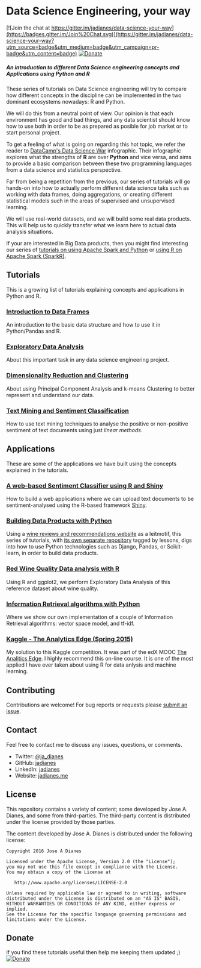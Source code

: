 # Data Science Engineering, your way

[![Join the chat at https://gitter.im/jadianes/data-science-your-way](https://badges.gitter.im/Join%20Chat.svg)](https://gitter.im/jadianes/data-science-your-way?utm_source=badge&utm_medium=badge&utm_campaign=pr-badge&utm_content=badge)
[![Donate](https://img.shields.io/badge/Donate-PayPal-green.svg)](https://www.paypal.com/cgi-bin/webscr?cmd=_s-xclick&hosted_button_id=V6YPXZWNA2KSE)  

##### An introduction to different Data Science engineering concepts and Applications using Python and R  

These series of tutorials on Data Science engineering will try to compare how different concepts in the discipline can be implemented in the two dominant ecosystems nowadays: R and Python.  

We will do this from a neutral point of view. Our opinion is that each environment has good and bad things, and any data scientist should know how to use both in order to be as prepared as posible for job market or to start personal project.    

To get a feeling of what is going on regarding this hot topic, we refer the reader to [DataCamp's Data Science War](http://blog.datacamp.com/r-or-python-for-data-analysis/) infographic. Their infographic explores what the strengths of **R** are over **Python** and vice versa, and aims to provide a basic comparison between these two programming languages from a data science and statistics perspective.  

Far from being a repetition from the previous, our series of tutorials will go hands-on into how to actually perform different data science taks such as working with data frames, doing aggregations, or creating different statistical models such in the areas of supervised and unsupervised learning.  

We will use real-world datasets, and we will build some real data products. This will help us to quickly transfer what we learn here to actual data analysis situations.  

If your are interested in Big Data products, then you might find interesting our series of [tutorials on using Apache Spark and Python](https://github.com/jadianes/spark-py-notebooks) or [using R on Apache Spark (SparkR)](https://github.com/jadianes/spark-r-notebooks).  

## Tutorials

This is a growing list of tutorials explaining concepts and applications in Python and R. 

### [Introduction to Data Frames](https://github.com/jadianes/data-science-your-way/blob/master/01-data-frames/README.md)  

An introduction to the basic data structure and how to use it in Python/Pandas and R.  

### [Exploratory Data Analysis](https://github.com/jadianes/data-science-your-way/blob/master/02-exploratory-data-analysis/README.md)    

About this important task in any data science engineering project.  

### [Dimensionality Reduction and Clustering](https://github.com/jadianes/data-science-your-way/blob/master/03-dimensionality-reduction-and-clustering/README.md)    
About using Principal Component Analysis and k-means Clustering to better represent and understand our data.  

### [Text Mining and Sentiment Classification](https://github.com/jadianes/data-science-your-way/blob/master/04-sentiment-analysis/README.md)    

How to use text mining techniques to analyse the positive or non-positive sentiment of text documents using just *linear methods*.  

## Applications  

These are some of the applications we have built using the concepts explained in the tutorials.  

### [A web-based Sentiment Classifier using R and Shiny](https://github.com/jadianes/data-science-your-way/blob/master/apps/sentimentclassifier/README.md)  

How to build a web applications where we can upload text documents to be sentiment-analysed using the R-based framework [Shiny](http://shiny.rstudio.com/).  

### [Building Data Products with Python](https://github.com/jadianes/data-science-your-way/blob/master/apps/winerama/README.md)  

Using a [wine reviews and recommendations website](http://jadianes.koding.io:8000/reviews/) as a leitmotif, this series of tutorials, with [its own separate repository](https://github.com/jadianes/winerama-recommender-tutorial) tagged by lessons, digs into how to use Python technologies such as Django, Pandas, or Scikit-learn, in order to build data products.   

### [Red Wine Quality Data analysis with R](https://github.com/jadianes/data-science-your-way/blob/master/apps/wine-quality-data-analysis/README.md)  

Using R and ggplot2, we perform Exploratory Data Analysis of this reference dataset about wine quality.    

### [Information Retrieval algorithms with Python](https://github.com/jadianes/data-science-your-way/blob/master/apps/information-retrieval/README.md)  

Where we show our own implementation of a couple of Information Retrieval algorithms: vector space model, and tf-idf.  

### [Kaggle - The Analytics Edge (Spring 2015)](https://github.com/jadianes/data-science-your-way/blob/master/apps/kaggle-analytics-edge-15/)  

My solution to this Kaggle competition. It was part of the edX MOOC [The Analitics Edge](https://www.edx.org/course/analytics-edge-mitx-15-071x-0). I highly recommend this on-line course. It is one of the most applied I have ever taken about using R for data anlysis and machine learning.  

## Contributing

Contributions are welcome!  For bug reports or requests please [submit an issue](https://github.com/jadianes/data-science-your-way/issues).

## Contact  

Feel free to contact me to discuss any issues, questions, or comments.

* Twitter: [@ja_dianes](https://twitter.com/ja_dianes)
* GitHub: [jadianes](https://github.com/jadianes)
* LinkedIn: [jadianes](https://www.linkedin.com/in/jadianes)
* Website: [jadianes.me](http://jadianes.me)

## License

This repository contains a variety of content; some developed by Jose A. Dianes, and some from third-parties.  The third-party content is distributed under the license provided by those parties.

The content developed by Jose A. Dianes is distributed under the following license:

    Copyright 2016 Jose A Dianes

    Licensed under the Apache License, Version 2.0 (the "License");
    you may not use this file except in compliance with the License.
    You may obtain a copy of the License at

       http://www.apache.org/licenses/LICENSE-2.0

    Unless required by applicable law or agreed to in writing, software
    distributed under the License is distributed on an "AS IS" BASIS,
    WITHOUT WARRANTIES OR CONDITIONS OF ANY KIND, either express or implied.
    See the License for the specific language governing permissions and
    limitations under the License.

## Donate  

If you find these tutorials useful then help me keeping them updated ;)   [![Donate](https://img.shields.io/badge/Donate-PayPal-green.svg)](https://www.paypal.com/cgi-bin/webscr?cmd=_s-xclick&hosted_button_id=V6YPXZWNA2KSE)  

